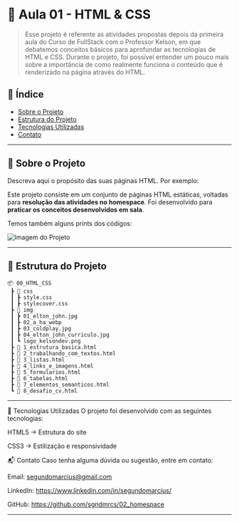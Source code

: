 # 📄 Aula 01 - HTML & CSS

> Esse projeto é referente as atividades propostas depois da primeira aula do Curso de FullStack com o Professor Kelson, em que debatemos conceitos básicos para aprofundar as tecnologias de HTML e CSS. Durante o projeto, foi possível entender um pouco mais sobre a importância de como realmente funciona o conteúdo que é renderizado na página através do HTML.

## 📌 Índice

- [Sobre o Projeto](#sobre-o-projeto)
- [Estrutura do Projeto](#estrutura-do-projeto)
- [Tecnologias Utilizadas](#tecnologias-utilizadas)
- [Contato](#contato)

---

## 🧐 Sobre o Projeto

Descreva aqui o propósito das suas páginas HTML. Por exemplo:

Este projeto consiste em um conjunto de páginas HTML estáticas, voltadas para **resolução das atividades no homespace**. Foi desenvolvido para **praticar os conceitos desenvolvidos em sala**.

Temos também alguns prints dos códigos:

![Imagem do Projeto](URL_DA_IMAGEM)

---

## 📂 Estrutura do Projeto

```plaintext
📦 00_HTML_CSS
 ┣ 📂 css
 ┃ ┣ style.css
 ┃ ┣ stylecover.css
 ┣ 📂 img
 ┃ ┣ 01_elton_john.jpg
 ┃ ┣ 02_a_ha_webp
 ┃ ┣ 03_coldplay.jpg
 ┃ ┣ 04_elton_john_curriculo.jpg
 ┃ ┗ logo_kelsondev.png
 ┣ 📜 1_estrutura_basica.html
 ┣ 📜 2_trabalhando_com_textos.html
 ┣ 📜 3_listas.html
 ┣ 📜 4_links_e_imagens.html
 ┣ 📜 5_formularios.html
 ┣ 📜 6_tabelas.html
 ┣ 📜 7_elementos_semanticos.html
 ┗ 📜 8_desafio_cv.html
```
---

 🚀 Tecnologias Utilizadas
O projeto foi desenvolvido com as seguintes tecnologias:

HTML5 → Estrutura do site

CSS3 → Estilização e responsividade

📬 Contato
Caso tenha alguma dúvida ou sugestão, entre em contato:

Email: segundomarcius@gmail.com

LinkedIn: https://www.linkedin.com/in/segundomarcius/

GitHub: https://github.com/sgndmrcs/02_homespace

---

